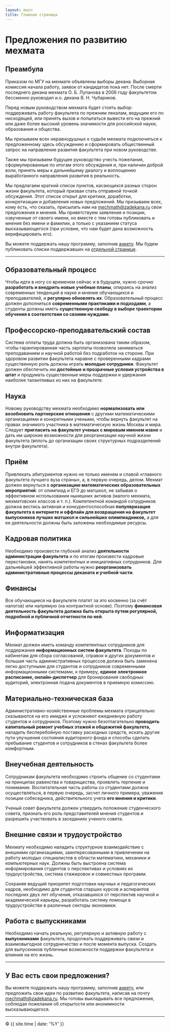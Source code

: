 ```yaml
---
layout: main
title: Главная страница
---
```


# Предложения по развитию мехмата

## Преамбула

Приказом по МГУ на мехмате объявлены выборы декана. Выборная комиссия начала работу, заявок от кандидатов пока нет. После смерти последнего декана мехмата О. Б. Лупанова в 2006 году факультетом бессменно руководил и.о. декана В. Н. Чубариков.

Перед новым руководством мехмата будет стоять выбор: поддерживать работу факультета по прежним лекалам, ведущим его по нисходящей, или принять вызов и попытаться вывести его на прежний или даже более высокий уровень значимости для российской науки, образования и общества. 

Мы призываем всех неравнодушных к судьбе мехмата подключиться к предложенному здесь обсуждению и сформировать общественный запрос на направление развития факультета при новом руководстве.

Также мы призываем будущее руководство учесть пожелания, сформулированные по итогам этого обсуждения и, при наличии доброй воли, принять меры к дальнейшему диалогу и воплощению выработанного направления развития в реальность.

Мы предлагаем краткий список пунктов, касающихся разных сторон жизни факультета, который призван стать отправной точкой обсуждения. Этот список открыт для критики, доработки, конкретизации и добавления новых предложений. Мы призываем всех, кому есть, что сказать, присылать нам на [mechmath@zadekana.ru](mailto:mechmath@zadekana.ru?subject=Письмо%20участникам%20кампании%20За%20Декана) свои предложения и мнения. Мы приветствуем заявления и позиции, озвученные от своего имени, но вместе с тем готовы публиковать и мнения без имени и фамилии, а только с указанием статуса высказывающегося (при условии, что нам будет дана возможность верифицировать его).

Вы можете поддержать нашу программу, заполнив [анкету](https://forms.gle/RjdHPt1HSe7dWfuF7). Мы будем публиковать списки поддержавших на [отдельной странице](about).

---

## Образовательный процесс

Чтобы идти в ногу со временем сейчас и в будущем, нужно срочно **разработать и внедрить новые учебные планы**, опираясь на анализ современных тенденций в науке и мнение обучающихся и преподавателей, и **регулярно обновлять их**. Образовательный процесс должен дополниться **современными практиками и подходами**, а студенты должны иметь **существенную свободу в выборе траектории обучения в соответствии со своими нуждами**.


## Профессорско-преподавательский состав

Система оплаты труда должна быть организована таким образом, чтобы гарантированная часть зарплаты позволяла заниматься преподаванием и научной работой без подработок на стороне. При здоровом развитии факультета наравне с проверенными кадрами существенную роль должны играть **молодые сотрудники**. Факультет должен обеспечить им **достойные и прозрачные условия устройства в штат** и продумать существенные меры поддержки и удержания наиболее талантливых из них на факультете.


## Наука

Новому руководству мехмата необходимо **нормализовать или возобновить партнерские отношения** с другими математическими организациями и конкретными учеными, чтобы вернуть факультет на правах значимого участника в математическую жизнь Москвы и мира. Следует **пригласить на факультет ученых с мировым именем извне** и дать им широкие возможности для реорганизации научной жизни факультета (вплоть до организации своих структурных подразделений внутри факультета).


## Приём

Привлекать абитуриентов нужно не только именем и славой «главного факультета лучшего вуза страны», а, в первую очередь, делом. Мехмат должен вернуться в **организацию математических образовательных мероприятий**: от олимпиад и ЕГЭ до матшкол, не забывая о эффективном использовании нынешних активов (малого мехмата, мехматовских классов и т. п.). Компетентной командой сотрудников должна вестись активная и конкурентоспособная **популяризация факультета в интернете и оффлайн для возвращения на факультет выпускников лучших матшкол и сильнейших олимпиадников,** а для ее деятельности должны быть заложены необходимые ресурсы. 


## Кадровая политика

Необходимо произвести глубокий анализ **деятельности администрации факультета** и по итогам произвести кадровые перестановки, нанять компетентных и инициативных сотрудников. Для дальнейшей эффективной работы нужно **реорганизовать административные процессы деканата и учебной части**.


## Финансы

Все обучающиеся на факультете платят за это косвенно (за счёт налогов) или напрямую (на контрактной основе). Поэтому **финансовая деятельность факультета должна быть открыта путем регулярной, подробной и публичной отчетности по ней**.


## Информатизация

Мехмат должен иметь команду компетентных сотрудников для поддержания **информационных систем факультета**. Походы по кабинетам для сбора согласований, справок и других документов и большая часть административных процессов должна быть заменена легко доступными для студентов и сотрудников современными информационными системами, к примеру, **единое электронное расписание, онлайн-диспетчер** для бронирования свободных аудиторий, электронная подача документов в приемную комиссию.


## Материально-техническая база

Административно-хозяйственные проблемы мехмата отрицательно сказываются на его имидже и усложняют ежедневную работу студентов и сотрудников. Поэтому нужно безотлагательно **проводить капитальный ремонт учебных этажей и общежитий факультета,** наладить бесперебойную поставку расходных средств, искать другие пути улучшения состояния аудиторного фонда и способы сделать пребывание студентов и сотрудников в стенах факультета более комфортным.


## Внеучебная деятельность

Сотрудникам факультета необходимо строить общение со студентами на принципах равенства и товарищества, проявлять терпение и понимание. Воспитательная часть работы со студентами должна осуществляться, в первую очередь, засчет личного примера, уважения позиции собеседника, действительного учета **его мнения и критики**. 

Ученый совет факультета должен утвердить положение студенческого совета, признать его роль представителей мнения студентов и разрешить участвовать в заседаниях ученого совета. 


## Внешние связи и трудоустройство

Мехмату необходимо наладить структурное взаимодействие с внешними организациями, заинтересованными в привлечении на работу молодых специалистов в области математики, механики и компьютерных наук. Должны быть выстроена система информирования студентов о перспективах и условиях их трудоустройства, система стажировок и совместных программ.

Сохраняя ведущий приоритет подготовки научных и педагогических кадров, необходимо для студентов старших курсов и аспирантов последних двух лет обучения, отказавшихся от перспектив научной и академической карьеры, разработать систему помощи в  трудоустройстве в различные секторы экономики.


## Работа с выпускниками

Необходимо начать реальную, регулярную и активную работу с **выпускниками** факультета, продолжать поддерживать связи и взаимовыгодное сотрудничество и после момента выпуска. Создать для выпускников публичные возможности поддержки факультета и влияния на его жизнь.

---

## У Вас есть свои предложения?

Вы можете поддержать нашу программу, заполнив [анкету](https://forms.gle/RjdHPt1HSe7dWfuF7), или предложить свои идеи по развитию факультета, написав на почту [mechmath@zadekana.ru](mailto:mechmath@zadekana.ru?subject=Письмо%20участникам%20кампании%20За%20Декана). Мы готовы выкладывать все предложения, соблюдая пожелания об открытости или анонимности высказывающегося.

---

<p>&copy; {{ site.time | date: '%Y' }}</p>
